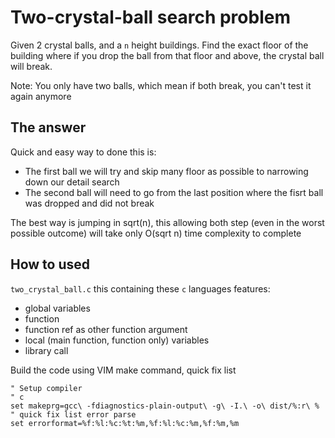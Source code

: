 # Two-crystal-ball search problem

Given 2 crystal balls, and a `n` height buildings. Find the exact floor of the building where if you drop the ball from that floor and above, the crystal ball will break.

Note: You only have two balls, which mean if both break, you can't test it again anymore

## The answer

Quick and easy way to done this is:
- The first ball we will try and skip many floor as possible to narrowing down our detail search
- The second ball will need to go from the last position where the fisrt ball was dropped and did not break

The best way is jumping in sqrt(n), this allowing both step (even in the worst possible outcome) will take only O(sqrt n) time complexity to complete

## How to used

`two_crystal_ball.c` this containing these `c` languages features:
- global variables
- function
- function ref as other function argument
- local (main function, function only) variables
- library call

Build the code using VIM make command, quick fix list

```vimrc
" Setup compiler
" c
set makeprg=gcc\ -fdiagnostics-plain-output\ -g\ -I.\ -o\ dist/%:r\ %
" quick fix list error parse
set errorformat=%f:%l:%c:%t:%m,%f:%l:%c:%m,%f:%m,%m
```
